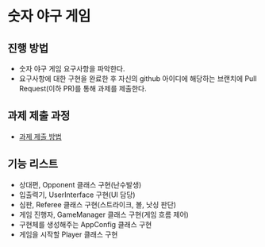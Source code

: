 # 숫자 야구 게임
## 진행 방법
* 숫자 야구 게임 요구사항을 파악한다.
* 요구사항에 대한 구현을 완료한 후 자신의 github 아이디에 해당하는 브랜치에 Pull Request(이하 PR)를 통해 과제를 제출한다.

## 과제 제출 과정
* [과제 제출 방법](https://github.com/next-step/nextstep-docs/tree/master/precourse)

## 기능 리스트
* 상대편, Opponent 클래스 구현(난수발생)
* 입출력기, UserInterface 구현(UI 담당)
* 심판, Referee 클래스 구현(스트라이크, 볼, 낫싱 판단)
* 게임 진행자, GameManager 클래스 구현(게임 흐름 제어)
* 구현체를 생성해주는 AppConfig 클래스 구현
* 게임을 시작할 Player 클래스 구현